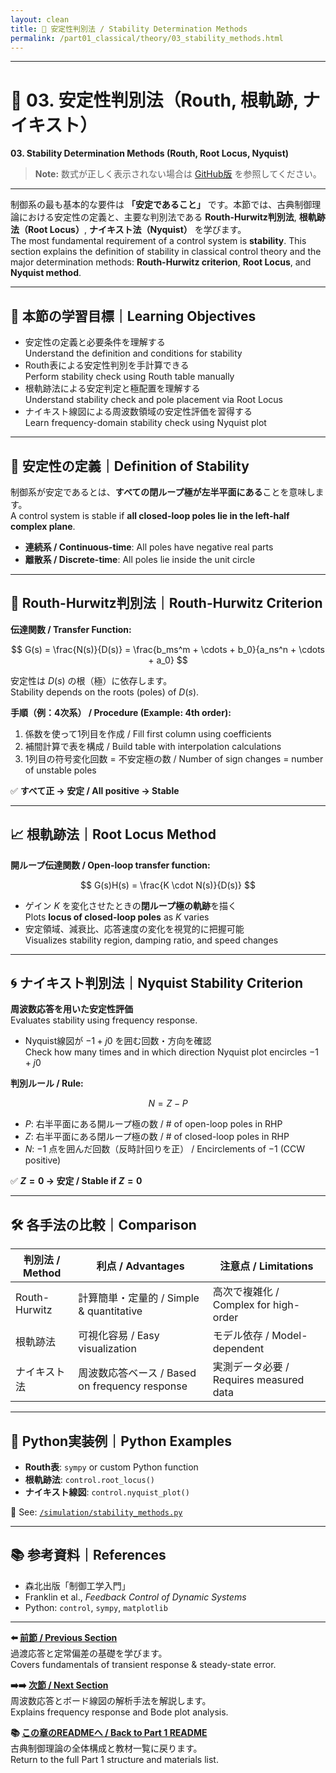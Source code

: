 ```yaml
---
layout: clean
title: 🧮 安定性判別法 / Stability Determination Methods
permalink: /part01_classical/theory/03_stability_methods.html
---
```


---

# 🧮 03. 安定性判別法（Routh, 根軌跡, ナイキスト）  
**03. Stability Determination Methods (Routh, Root Locus, Nyquist)**

> **Note:** 数式が正しく表示されない場合は [GitHub版](https://github.com/Samizo-AITL/EduController/blob/main/part01_classical/theory/03_stability_methods.md) を参照してください。

---

制御系の最も基本的な要件は **「安定であること」** です。本節では、古典制御理論における安定性の定義と、主要な判別法である **Routh-Hurwitz判別法**, **根軌跡法（Root Locus）**, **ナイキスト法（Nyquist）** を学びます。  
The most fundamental requirement of a control system is **stability**. This section explains the definition of stability in classical control theory and the major determination methods: **Routh-Hurwitz criterion**, **Root Locus**, and **Nyquist method**.

---

## 🎯 本節の学習目標｜Learning Objectives

- 安定性の定義と必要条件を理解する  
  Understand the definition and conditions for stability  
- Routh表による安定性判別を手計算できる  
  Perform stability check using Routh table manually  
- 根軌跡法による安定判定と極配置を理解する  
  Understand stability check and pole placement via Root Locus  
- ナイキスト線図による周波数領域の安定性評価を習得する  
  Learn frequency-domain stability check using Nyquist plot

---

## 📌 安定性の定義｜Definition of Stability

制御系が安定であるとは、**すべての閉ループ極が左半平面にある**ことを意味します。  
A control system is stable if **all closed-loop poles lie in the left-half complex plane**.

- **連続系 / Continuous-time**: All poles have negative real parts  
- **離散系 / Discrete-time**: All poles lie inside the unit circle  

---

## 🔢 Routh-Hurwitz判別法｜Routh-Hurwitz Criterion

**伝達関数 / Transfer Function:**

$$
G(s) = \frac{N(s)}{D(s)} = \frac{b_ms^m + \cdots + b_0}{a_ns^n + \cdots + a_0}
$$

安定性は $D(s)$ の根（極）に依存します。  
Stability depends on the roots (poles) of $D(s)$.

**手順（例：4次系） / Procedure (Example: 4th order):**
1. 係数を使って1列目を作成 / Fill first column using coefficients  
2. 補間計算で表を構成 / Build table with interpolation calculations  
3. 1列目の符号変化回数 = 不安定極の数 / Number of sign changes = number of unstable poles  

✅ **すべて正 → 安定 / All positive → Stable**

---

## 📈 根軌跡法｜Root Locus Method

**開ループ伝達関数 / Open-loop transfer function:**

$$
G(s)H(s) = \frac{K \cdot N(s)}{D(s)}
$$

- ゲイン $K$ を変化させたときの**閉ループ極の軌跡**を描く  
  Plots **locus of closed-loop poles** as $K$ varies  
- 安定領域、減衰比、応答速度の変化を視覚的に把握可能  
  Visualizes stability region, damping ratio, and speed changes

---

## 🌀 ナイキスト判別法｜Nyquist Stability Criterion

**周波数応答を用いた安定性評価**  
Evaluates stability using frequency response.

- Nyquist線図が $-1+j0$ を囲む回数・方向を確認  
  Check how many times and in which direction Nyquist plot encircles $-1+j0$  

**判別ルール / Rule:**

$$
N = Z - P
$$

- $P$: 右半平面にある開ループ極の数 / # of open-loop poles in RHP  
- $Z$: 右半平面にある閉ループ極の数 / # of closed-loop poles in RHP  
- $N$: $-1$ 点を囲んだ回数（反時計回りを正） / Encirclements of $-1$ (CCW positive)  

✅ **$Z = 0$ → 安定 / Stable if $Z=0$**

---

## 🛠️ 各手法の比較｜Comparison

| 判別法 / Method | 利点 / Advantages | 注意点 / Limitations |
|----------------|-------------------|----------------------|
| Routh-Hurwitz  | 計算簡単・定量的 / Simple & quantitative | 高次で複雑化 / Complex for high-order |
| 根軌跡法       | 可視化容易 / Easy visualization | モデル依存 / Model-dependent |
| ナイキスト法   | 周波数応答ベース / Based on frequency response | 実測データ必要 / Requires measured data |

---

## 🧪 Python実装例｜Python Examples

- **Routh表**: `sympy` or custom Python function  
- **根軌跡法**: `control.root_locus()`  
- **ナイキスト線図**: `control.nyquist_plot()`  

📂 See: [`/simulation/stability_methods.py`](../simulation/stability_methods.py)

---

## 📚 参考資料｜References

- 森北出版「制御工学入門」  
- Franklin et al., *Feedback Control of Dynamic Systems*  
- Python: `control`, `sympy`, `matplotlib`

---

**⬅️ [前節 / Previous Section](https://samizo-aitl.github.io/EduController/part01_classical/theory/02_transient_response.html)**  
過渡応答と定常偏差の基礎を学びます。  
Covers fundamentals of transient response & steady-state error.

**➡️➡️ [次節 / Next Section](https://samizo-aitl.github.io/EduController/part01_classical/theory/04_frequency_response.html)**  
周波数応答とボード線図の解析手法を解説します。  
Explains frequency response and Bode plot analysis.

**📚 [この章のREADMEへ / Back to Part 1 README](https://samizo-aitl.github.io/EduController/part01_classical/)**  
古典制御理論の全体構成と教材一覧に戻ります。  
Return to the full Part 1 structure and materials list.
